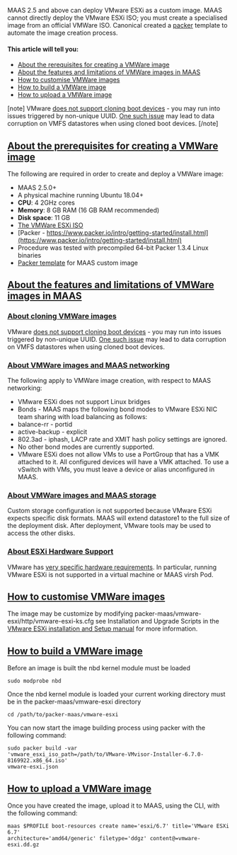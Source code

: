<!-- "How to manage VMWare images" -->
MAAS 2.5 and above can deploy VMware ESXi as a custom image. MAAS cannot directly deploy the VMware ESXi ISO; you must create a specialised image from an official VMWare ISO. Canonical created a [packer](https://www.packer.io/) template to automate the image creation process.

#### This article will tell you:

- [About the rerequisites for creating a VMWare image](#heading--prerequisites-to-create-the-images)
- [About the features and limitations of VMWare images in MAAS](#heading--features-and-limitations)
- [How to customise VMWare images](#heading--customising-the-image)
- [How to build a VMWare image](#heading--building-an-image)
- [How to upload a VMWare image](#heading--uploading-an-image)

[note]
VMware [does not support cloning boot devices](https://kb.vmware.com/s/article/84280) - you may run into issues triggered by non-unique UUID.  [One such issue](https://kb.vmware.com/s/article/84349) may lead to data corruption on VMFS datastores when using cloned boot devices.
[/note]

<a href="#heading--prerequisites-to-create-the-images"><h2 id="heading--prerequisites-to-create-the-images">About the prerequisites for creating a VMWare image</h2></a>

The following are required in order to create and deploy a VMWare image:

- MAAS 2.5.0+
- A physical machine running Ubuntu 18.04+
- **CPU**: 4 2GHz cores
- **Memory**: 8 GB RAM (16 GB RAM recommended)
- **Disk space**: 11 GB
- [The VMWare ESXi ISO](https://my.vmware.com/en/web/vmware/evalcenter?p=free-esxi6)
- [Packer - https://www.packer.io/intro/getting-started/install.html](https://www.packer.io/intro/getting-started/install.html)
- Procedure was tested with precompiled 64-bit Packer 1.3.4 Linux binaries
- <a href="https://github.com/canonical/packer-maas">Packer template</a> for MAAS custom image

<a href="#heading--features-and-limitations"><h2 id="heading--features-and-limitations">About the features and limitations of VMWare images in MAAS</h2></a>

<a href="#heading--no-cloning-support"><h3 id="heading--no-cloning-support">About cloning VMWare images</h3></a>

VMware [does not support cloning boot devices](https://kb.vmware.com/s/article/84280) - you may run into issues triggered by non-unique UUID.  [One such issue](https://kb.vmware.com/s/article/84349) may lead to data corruption on VMFS datastores when using cloned boot devices.

<a href="#heading--networking"><h3 id="heading--networking">About VMWare images and MAAS networking</h3></a>

The following apply to VMWare image creation, with respect to MAAS networking:

- VMware ESXi does not support Linux bridges
- Bonds - MAAS maps the following bond modes to VMware ESXi NIC team sharing with load balancing as follows:
- balance-rr - portid
- active-backup - explicit
- 802.3ad - iphash, LACP rate and XMIT hash policy settings are ignored.
- No other bond modes are currently supported.
- VMware ESXi does not allow VMs to use a PortGroup that has a VMK attached to it. All configured devices will have a VMK attached. To use a vSwitch with VMs, you must leave a device or alias unconfigured in MAAS.

<a href="#heading--storage"><h3 id="heading--storage">About VMWare images and MAAS storage</h3></a>

Custom storage configuration is not supported because VMware ESXi expects specific disk formats. MAAS will extend datastore1 to the full size of the deployment disk. After deployment, VMware tools may be used to access the other disks.

<a href="#heading--esxi-hardware-support"><h3 id="heading--esxi-hardware-support">About ESXi Hardware Support</h3></a>

VMware has [very specific hardware requirements](https://www.vmware.com/resources/compatibility/search.php). In particular, running VMware ESXi is not supported in a virtual machine or MAAS virsh Pod.

<a href="#heading--customising-the-image"><h2 id="heading--customising-the-image">How to customise VMWare images</h2></a>

The image may be customize by modifying packer-maas/vmware-esxi/http/vmware-esxi-ks.cfg see Installation and Upgrade Scripts in the [VMware ESXi installation and Setup manual](https://docs.vmware.com/en/VMware-vSphere/6.7/vsphere-esxi-67-installation-setup-guide.pdf) for more information.

<a href="#heading--building-an-image"><h2 id="heading--building-an-image">How to build a VMWare image</h2></a>

Before an image is built the nbd kernel module must be loaded

    sudo modprobe nbd

Once the nbd kernel module is loaded your current working directory must be in the packer-maas/vmware-esxi directory

    cd /path/to/packer-maas/vmware-esxi

You can now start the image building process using packer with the following command:

    sudo packer build -var
    'vmware_esxi_iso_path=/path/to/VMware-VMvisor-Installer-6.7.0-8169922.x86_64.iso'
    vmware-esxi.json

<a href="#heading--uploading-an-image"><h2 id="heading--uploading-an-image">How to upload a VMWare image</h2></a>

Once you have created the image, upload it to MAAS, using the CLI, with the following command:

    maas $PROFILE boot-resources create name='esxi/6.7' title='VMware ESXi 6.7'
    architecture='amd64/generic' filetype='ddgz' content@=vmware-esxi.dd.gz